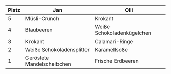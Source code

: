 Platz | Jan | Olli
------ | ------|----------
5      |  Müsli-Crunch     |Krokant
4      |       Blaubeeren|Weiße Schokoladenkügelchen
3      |       Krokant| Calamari-Ringe
2      |       Weiße Schokoladensplitter| Karamellsoße
1      |Geröstete Mandelscheibchen| Frische Erdbeeren
